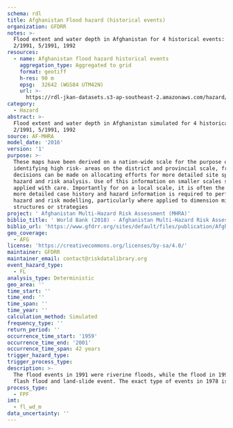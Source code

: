 ```yaml
---
schema: rdl
title: Afghanistan Flood hazard (historical events)
organization: GFDRR
notes: >-
  Flood extent and water depth in Afghanistan for 4 historical events: 1978,
  2/1991, 5/1991, 1992
resources:
  - name: Afghanistan flood hazard historical events
    aggregation_type: Aggregated to grid
    format: geotiff
    h-res: 90 m
    epsg:  32642 (WGS84 UTM42N)
    url: >-
      https://rdl-jkan-datasets.s3-ap-southeast-2.amazonaws.com/hazard/hzd-afg-fl-hist_events.zip
category:
  - Hazard
abstract: >-
  Flood extent and water depth in Afghanistan simulated for 4 historical events: 1978,
  2/1991, 5/1991, 1992
source: AF-MHRA
model_date: '2016'
version: '1'
purpose: >-
  These maps have been derived on a nation-wide scale for the purpose of
  identifying high risk- areas on the district and provincial scale, from which
  decisions can be made on allocating efforts for more detailed site specific
  hazard and risk analysis. Use of this information on smaller scales should be
  applied with care. Importantly for on a local scale, it is often the case that
  more detailed case history and hazard information is required to perform such
  hazard and risk modelling, particularly where applied to dimension mitigation
  structures or strategies
project: ' Afghanistan Multi-Hazard Risk Assessment (MHRA)'
biblio_title: ' World Bank (2018) - Afghanistan Multi-Hazard Risk Assessment'
biblio_url: 'https://www.gfdrr.org/sites/default/files/publication/Afghanistan_MHRA.pdf'
geo_coverage:
  - AFG
license: 'https://creativecommons.org/licenses/by-sa/4.0/'
maintainer: GFDRR
maintainer_email: contact@riskdatalibrary.org
event_hazard_type:
  - FL
analysis_type: Deterministic
geo_area: ''
time_start: ''
time_end: ''
time_span: ''
time_year: ''
calculation_method: Simulated
frequency_type: ''
return_period: ''
occurrence_time_start: '1959'
occurrence_time_end: '2001'
occurrence_time_span: 42 years
trigger_hazard_type:
trigger_process_type:
description: >-
  The flood events in 1991 were riverine floods, while the flood in 1992 was a
  flash flood and land-slide event. The exact type of events in 1978 is unknown.
process_type:
  - FPF
imt:
  - fl_wd_m
data_uncertainty: ''
---
```

